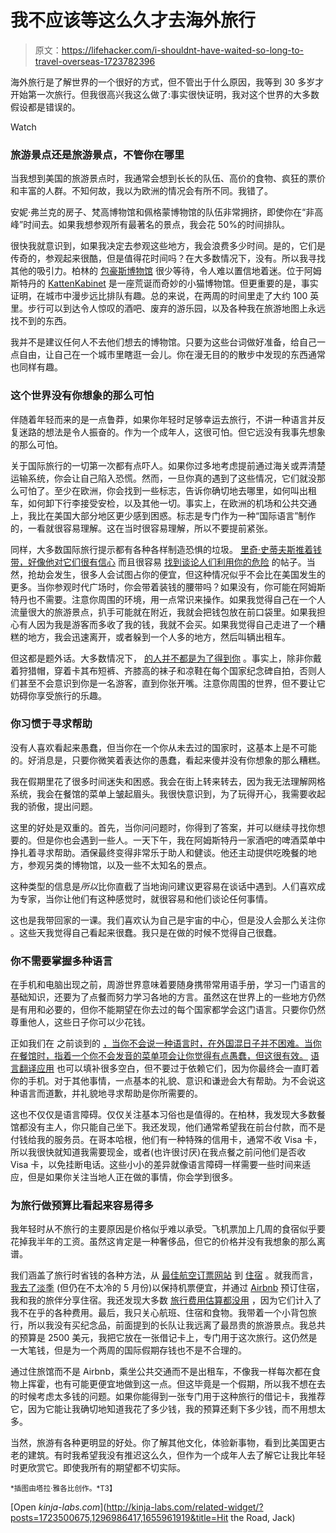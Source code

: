 # 我不应该等这么久才去海外旅行

> 原文：<https://lifehacker.com/i-shouldnt-have-waited-so-long-to-travel-overseas-1723782396>

海外旅行是了解世界的一个很好的方式，但不管出于什么原因，我等到 30 多岁才开始第一次旅行。但我很高兴我这么做了:事实很快证明，我对这个世界的大多数假设都是错误的。

Watch

### 旅游景点还是旅游景点，不管你在哪里

当我想到美国的旅游景点时，我通常会想到长长的队伍、高价的食物、疯狂的票价和丰富的人群。不知何故，我以为欧洲的情况会有所不同。我错了。

安妮·弗兰克的房子、梵高博物馆和佩格蒙博物馆的队伍非常拥挤，即使你在“非高峰”时间去。如果我想参观所有最著名的景点，我会花 50%的时间排队。

很快我就意识到，如果我决定去参观这些地方，我会浪费多少时间。是的，它们是传奇的，参观起来很酷，但是值得花时间吗？在大多数情况下，没有。所以我寻找其他的吸引力。柏林的 [包豪斯博物馆](http://www.bauhaus.de/en/) 很少等待，令人难以置信地着迷。位于阿姆斯特丹的 [KattenKabinet](http://www.kattenkabinet.nl/index.php?lang=en) 是一座荒诞而奇妙的小猫博物馆。但更重要的是，事实证明，在城市中漫步远比排队有趣。总的来说，在两周的时间里走了大约 100 英里。步行可以到达令人惊叹的酒吧、废弃的游乐园，以及各种我在旅游地图上永远找不到的东西。

我并不是建议任何人不去他们想去的博物馆。只要为这些台词做好准备，给自己一点自由，让自己在一个城市里瞎逛一会儿。你在漫无目的的散步中发现的东西通常也同样有趣。

### 这个世界没有你想象的那么可怕

伴随着年轻而来的是一点鲁莽，如果你年轻时足够幸运去旅行，不讲一种语言并反复迷路的想法是令人振奋的。作为一个成年人，这很可怕。但它远没有我事先想象的那么可怕。

关于国际旅行的一切第一次都有点吓人。如果你过多地考虑提前通过海关或弄清楚运输系统，你会让自己陷入恐慌。然而，一旦你真的遇到了这些情况，它们就没那么可怕了。至少在欧洲，你会找到一些标志，告诉你确切地去哪里，如何叫出租车，如何卸下行李接受安检，以及其他一切。事实上，在欧洲的机场和公共交通上，我比在美国大部分地区更少感到困惑。标志是专门作为一种“国际语言”制作的，一看就很容易理解。这在当时很容易理解，所以不要提前紧张。

同样，大多数国际旅行提示都有各种各样制造恐惧的垃圾。 [里奇·史蒂夫斯推着钱带，好像他对它们很有信心](https://www.ricksteves.com/travel-tips/theft-scams/travel-moneybelt) 而且很容易 [找到谈论人们利用你的危险](http://www.instantcheckmate.com/crimewire/5-must-read-safety-tips-for-traveling-abroad/) 的帖子。当然，抢劫会发生，很多人会试图占你的便宜，但这种情况似乎不会比在美国发生的更多。当你参观时代广场时，你会带着装钱的腰带吗？如果没有，你可能在阿姆斯特丹也不需要。注意你周围的环境，用一点常识来操作。如果我觉得自己在一个人流量很大的旅游景点，扒手可能就在附近，我就会把钱包放在前口袋里。如果我担心有人因为我是游客而多收了我的钱，我就不会买。如果我觉得自己走进了一个糟糕的地方，我会迅速离开，或者躲到一个人多的地方，然后叫辆出租车。

但这都是题外话。大多数情况下， [的人并不都是为了得到你](https://lifehacker.com/people-arent-against-you-they-are-for-themselves-5913246) 。事实上，除非你戴着狩猎帽，穿着卡其布短裤、齐膝高的袜子和凉鞋在每个国家纪念碑自拍，否则人们甚至不会意识到你是一名游客，直到你张开嘴。注意你周围的世界，但不要让它妨碍你享受旅行的乐趣。

### 你习惯于寻求帮助

没有人喜欢看起来愚蠢，但当你在一个你从未去过的国家时，这基本上是不可能的。好消息是，只要你微笑着表达你的愚蠢，看起来傻并没有你想象的那么糟糕。

我在假期里花了很多时间迷失和困惑。我会在街上转来转去，因为我无法理解网格系统，我会在餐馆的菜单上皱起眉头。我很快意识到，为了玩得开心，我需要收起我的骄傲，提出问题。

这里的好处是双重的。首先，当你问问题时，你得到了答案，并可以继续寻找你想要的。但是你也会遇到一些人。一天下午，我在阿姆斯特丹一家酒吧的啤酒菜单中挣扎着寻求帮助。酒保最终变得非常乐于助人和健谈。他还主动提供吃晚餐的地方，参观另类的博物馆，以及一些不太知名的景点。

这种类型的信息是*所以*比你直截了当地询问建议更容易在谈话中遇到。人们喜欢成为专家，当你让他们有这种感觉时，就很容易和他们谈论任何事情。

这也是我带回家的一课。我们喜欢认为自己是宇宙的中心，但是没人会那么关注你 。这些天我觉得自己看起来很蠢。我只是在做的时候不觉得自己很蠢。

### 你不需要掌握多种语言

在手机和电脑出现之前，周游世界意味着要随身携带常用语手册，学习一门语言的基础知识，还要为了点餐而努力学习各地的方言。虽然这在世界上的一些地方仍然是有用和必要的，但你不能期望在你去过的每个国家都学会这门语言。只要你仍然尊重他人，这些日子你可以少花钱。

正如我们在 之前谈到的 [，当你不会说一种语言时，在外国混日子并不困难。当你在餐馆时，指着一个你不会发音的菜单项会让你觉得有点愚蠢，但这很有效。](https://lifehacker.com/how-to-get-by-in-a-foreign-country-when-you-dont-speak-1694739589) [语言翻译应用](http://lifehacker.com/google-translate-adds-word-lens-real-time-text-translat-1679431740) 也可以填补很多空白，但不要过于依赖它们，因为你最终会一直盯着你的手机。对于其他事情，一点基本的礼貌、意识和谦逊会大有帮助。为不会说这种语言而道歉，并礼貌地寻求帮助是你所需要的。

这也不仅仅是语言障碍。仅仅关注基本习俗也是值得的。在柏林，我发现大多数餐馆都没有主人，你只能自己坐下。我还发现，他们通常希望我在前台付款，而不是付钱给我的服务员。在哥本哈根，他们有一种特殊的信用卡，通常不收 Visa 卡，所以我很快就知道我需要现金，或者(也许很讨厌)在我点餐之前问他们是否收 Visa 卡，以免挂断电话。这些小小的差异就像语言障碍一样需要一些时间来适应，但是如果你关注当地人正在做的事情，你会学到很多。

### 为旅行做预算比看起来容易得多

我年轻时从不旅行的主要原因是价格似乎难以承受。飞机票加上几周的食宿似乎要花掉我半年的工资。虽然这肯定是一种奢侈品，但它的价格并没有我想象的那么离谱。

我们涵盖了旅行时省钱的各种方法，从 [最佳航空订票网站](http://lifehacker.com/five-best-cheap-travel-booking-sites-5795117) 到 [住宿](http://lifehacker.com/the-ultimate-travel-hacking-guide-5841147) 。就我而言， [我去了淡季](http://lifehacker.com/how-to-travel-in-the-off-season-for-great-deals-1677147181) (但仍在不太冷的 5 月份)以保持机票便宜，并通过 [Airbnb](https://www.airbnb.com/) 预订住宿，我和我的旅伴分享住宿。我还发现大多数 [旅行费用估算都没用](http://www.budgetyourtrip.com/countrylist.php) ，因为它们计入了我不在乎的各种费用。最后，我只关心航班、住宿和食物。我带着一个小背包旅行，所以我没有买纪念品，前面提到的长队让我远离了最昂贵的旅游景点。我总共的预算是 2500 美元，我把它放在一张借记卡上，专门用于这次旅行。这仍然是一大笔钱，但是为一个两周的国际假期存钱也不是不合理的。

通过住旅馆而不是 Airbnb，乘坐公共交通而不是出租车，不像我一样每次都在食物上挥霍，也有可能更便宜地做到这一点。但这毕竟是一个假期，所以我不想在去的时候考虑太多钱的问题。如果你能得到一张专门用于这种旅行的借记卡，我推荐它，因为它能让我确切地知道我花了多少钱，我的预算还剩下多少钱，而不用想太多。

当然，旅游有各种更明显的好处。你了解其他文化，体验新事物，看到比美国更古老的建筑。有时我希望我没有推迟这么久，但作为一个成年人去了解它让我比年轻时更欣赏它。即使我所有的期望都不切实际。

<small>*插图由塔拉·雅各比创作。*T3】</small>

[Open *kinja-labs.com*](http://kinja-labs.com/related-widget/?posts=1723500675,1296986417,1655961919&title=Hit the Road, Jack)